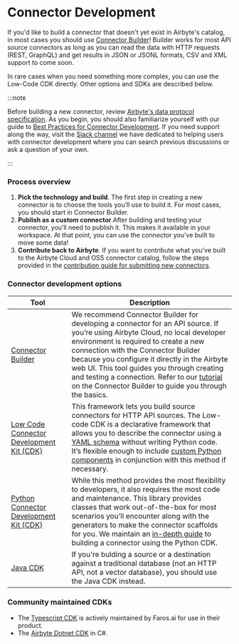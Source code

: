 # Connector Development

If you'd like to build a connector that doesn't yet exist in Airbyte's catalog, in most cases you should use [Connector Builder](./connector-builder-ui/overview.md)!
Builder works for most API source connectors as long as you can read the data with HTTP requests (REST, GraphQL) and get results in JSON or JSONL formats, CSV and XML support to come soon.

In rare cases when you need something more complex, you can use the Low-Code CDK directly. Other options and SDKs are described below.

:::note

Before building a new connector, review [Airbyte's data protocol specification](../understanding-airbyte/airbyte-protocol.md). As you begin, you should also familiarize yourself with our guide to [Best Practices for Connector Development](./best-practices.md).
If you need support along the way, visit the [Slack channel](https://airbytehq.slack.com/archives/C027KKE4BCZ) we have dedicated to helping users with connector development where you can search previous discussions or ask a question of your own.

:::

### Process overview

1. **Pick the technology and build**. The first step in creating a new connector is to choose the tools you’ll use to build it. For _most_ cases, you should start in Connector Builder.
2. **Publish as a custom connector**.After building and testing your connector, you’ll need to publish it. This makes it available in your workspace. At that point, you can use the connector you’ve built to move some data!
3. **Contribute back to Airbyte**. If you want to contribute what you’ve built to the Airbyte Cloud and OSS connector catalog, follow the steps provided in the [contribution guide for submitting new connectors](../contributing-to-airbyte/submit-new-connector.md).

### Connector development options

| Tool                                                                                | Description                                                                                                                                                                                                                                                                                                                                                                                                                                                  |
| ----------------------------------------------------------------------------------- | ------------------------------------------------------------------------------------------------------------------------------------------------------------------------------------------------------------------------------------------------------------------------------------------------------------------------------------------------------------------------------------------------------------------------------------------------------------ |
| [Connector Builder](./connector-builder-ui/overview.md)                             | We recommend Connector Builder for developing a connector for an API source. If you’re using Airbyte Cloud, no local developer environment is required to create a new connection with the Connector Builder because you configure it directly in the Airbyte web UI. This tool guides you through creating and testing a connection. Refer to our [tutorial](./connector-builder-ui/tutorial.mdx) on the Connector Builder to guide you through the basics. |
| [Low Code Connector Development Kit (CDK)](./config-based/low-code-cdk-overview.md) | This framework lets you build source connectors for HTTP API sources. The Low-code CDK is a declarative framework that allows you to describe the connector using a [YAML schema](./schema-reference) without writing Python code. It’s flexible enough to include [custom Python components](./config-based/advanced-topics/custom-components.md) in conjunction with this method if necessary.                                                             |
| [Python Connector Development Kit (CDK)](./cdk-python/basic-concepts.md)            | While this method provides the most flexibility to developers, it also requires the most code and maintenance. This library provides classes that work out-of-the-box for most scenarios you’ll encounter along with the generators to make the connector scaffolds for you. We maintain an [in-depth guide](./tutorials/custom-python-connector/0-getting-started.md) to building a connector using the Python CDK.                                         |
| [Java CDK](./tutorials/building-a-java-destination.md)                              | If you're bulding a source or a destination against a traditional database (not an HTTP API, not a vector database), you should use the Java CDK instead.                                                                                                                                                                                                                                                                                                    |


### Community maintained CDKs

- The [Typescript CDK](https://github.com/faros-ai/airbyte-connectors) is actively maintained by
  Faros.ai for use in their product.
- The [Airbyte Dotnet CDK](https://github.com/mrhamburg/airbyte.cdk.dotnet) in C#.
